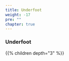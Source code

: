 ```yaml
---
title: Underfoot
weight: -17
pre: ""
chapter: true
---
```


### Underfoot

{{% children depth="3" %}}
